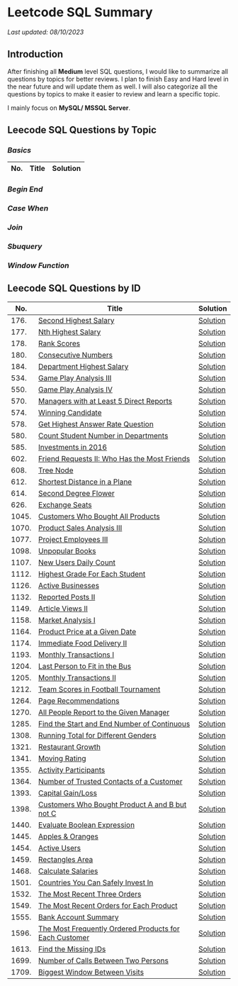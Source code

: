 # Leetcode SQL Summary
*Last updated: 08/10/2023*

## Introduction
After finishing all **Medium** level SQL questions, I would like to summarize all questions by topics for better reviews.
I plan to finish Easy and Hard level in the near future and will update them as well. I will also categorize all the questions by topics to make it easier to review and learn a specific topic.

I mainly focus on **MySQL/ MSSQL Server**.

## Leecode SQL Questions by Topic
### *Basics*

| No. | Title | Solution |
| --- | ----- | -------- |

### *Begin End*

### *Case When*

### *Join*

### *Sbuquery*

### *Window Function*

## Leecode SQL Questions by ID
| No. | Title | Solution |
| --- | ----- | -------- |
| 176. | [Second Highest Salary](https://leetcode.com/problems/second-highest-salary/) | [Solution](Subquery/176_Second_Highest_Salary.sql) |
| 177. | [Nth Highest Salary](https://leetcode.com/problems/nth-highest-salary/) | [Solution](BeginEnd/177_Nth_Highest_Salary.sql) |
| 178. | [Rank Scores](https://leetcode.com/problems/rank-scores/) | [Solution](WindowFunction/178_Rank_Scores.sql) |
| 180. | [Consecutive Numbers](https://leetcode.com/problems/consecutive-numbers/) | [Solution](WindowFunction/180_Consecutive_Numbers.sql) |
| 184. | [Department Highest Salary](https://leetcode.com/problems/department-highest-salary/) | [Solution](WindowFunction/184_Department_Highest_Salary.sql) |
| 534. | [Game Play Analysis III](https://leetcode.com/problems/game-play-analysis-iv/) | [Solution](WindowFunction/534_Game_Play_Analysis_III.sql) |
| 550. | [Game Play Analysis IV](https://leetcode.com/problems/game-play-analysis-iii/) | [Solution](Subquery/550_Game_Play_Analysis_IV.sql) |
| 570. | [Managers with at Least 5 Direct Reports](https://leetcode.com/problems/managers-with-at-least-5-direct-reports/) | [Solution](Subquery/570_Managers_With_At_Least_5_Direct_Reports.sql) |
| 574. | [Winning Candidate](https://leetcode.com/problems/winning-candidate/) | [Solution](Join/574_Winning_Candidate.sql) |
| 578. | [Get Highest Answer Rate Question](https://leetcode.com/problems/get-highest-answer-rate-question/) | [Solution](Join/578_Get_Highest_Answer_Rate_Question.sql) |
| 580. | [Count Student Number in Departments](https://leetcode.com/problems/count-student-number-in-departments/) | [Solution](Join/580_Count_Student_Number_in_Departments.sql) |
| 585. | [Investments in 2016](https://leetcode.com/problems/investments-in-2016/) | [Solution](Join/585_Investments_in_2016.sql) |
| 602. | [Friend Requests II: Who Has the Most Friends](https://leetcode.com/problems/friend-requests-ii-who-has-the-most-friends/) | [Solution](Subquery/602_Friend_Requests_II_Who_Has_the_Most_Friends.sql) |
| 608. | [Tree Node](https://leetcode.com/problems/tree-node/) | [Solution](CaseWhen/608_Tree_Node.sql) |
| 612. | [Shortest Distance in a Plane](https://leetcode.com/problems/shortest-distance-in-a-plane/) | [Solution](Join/612_Shortest_Distance_in_a_Plane.sql) |
| 614. | [Second Degree Flower](https://leetcode.com/problems/second-degree-follower/) | [Solution](Join/614_Second_Degree_Follower.sql) |
| 626. | [Exchange Seats](https://leetcode.com/problems/exchange-seats/) | [Solution](CaseWhen/626_Exchange_Seats.sql) |
| 1045. | [Customers Who Bought All Products](https://leetcode.com/problems/customers-who-bought-all-products/) | [Solution](Subquery/1045_Customers_Who_Bought_All_Products.sql) |
| 1070. | [Product Sales Analysis III](https://leetcode.com/problems/product-sales-analysis-iii/) | [Solution](Subquery/1070_Product_Sales_Analysis_III.sql) |
| 1077. | [Project Employees III](https://leetcode.com/problems/project-employees-iii/) | [Solution](Subquery/1077_Project_Employees_III.sql) |
| 1098. | [Unpopular Books](https://leetcode.com/problems/unpopular-books/) | [Solution](Join/1098_Unpopular_Books.sql) |
| 1107. | [New Users Daily Count](https://leetcode.com/problems/new-users-daily-count/) | [Solution](Subquery/1107_New_Users_Daily_Count.sql) |
| 1112. | [Highest Grade For Each Student](https://leetcode.com/problems/highest-grade-for-each-student/) | [Solution](Subquery/1112_Highest_Grade_For_Each_Student.sql) |
| 1126. | [Active Businesses](https://leetcode.com/problems/active-businesses/) | [Solution](Subquery/1126_Active_Businesses.sql) |
| 1132. | [Reported Posts II](https://leetcode.com/problems/reported-posts-ii/) | [Solution](Subquery/1132_Reported_Posts_II.sql) |
| 1149. | [Article Views II](https://leetcode.com/problems/article-views-ii/) | [Solution](Basics/1149_Article_Views_II.sql) |
| 1158. | [Market Analysis I](https://leetcode.com/problems/market-analysis-i/) | [Solution](Join/1158_Market_Analysis_I.sql) |
| 1164. | [Product Price at a Given Date](https://leetcode.com/problems/product-price-at-a-given-date/) | [Solution](Join/1164_Product_Price_at_a_Given_Date.sql) |
| 1174. | [Immediate Food Delivery II](https://leetcode.com/problems/immediate-food-delivery-ii/) | [Solution](Join/1174_Immediate_Food_Delivery_II.sql) |
| 1193. | [Monthly Transactions I](https://leetcode.com/problems/monthly-transactions-i/) | [Solution](Join/1193_Monthly_Transactions_I.sql) |
| 1204. | [Last Person to Fit in the Bus](https://leetcode.com/problems/last-person-to-fit-in-the-bus/) | [Solution](Subquery/1204_Last_Person_to_Fit_in_the_Bus.sql) |
| 1205. | [Monthly Transactions II](https://leetcode.com/problems/monthly-transactions-ii/) | [Solution](Subquery/1205_Monthly_Transactions_II.sql) |
| 1212. | [Team Scores in Football Tournament](https://leetcode.com/problems/team-scores-in-football-tournament/) | [Solution](Subquery/1212_Team_Scores_in_Football_Tournament.sql) |
| 1264. | [Page Recommendations](https://leetcode.com/problems/page-recommendations/) | [Solution](Subquery/1264_Page_Recommendations.sql) |
| 1270. | [All People Report to the Given Manager](https://leetcode.com/problems/all-people-report-to-the-given-manager/) | [Solution](RecursiveCTE/1270_All_People_Report_to_the_Givne_Manager.sql) |
| 1285. | [Find the Start and End Number of Continuous](https://leetcode.com/problems/find-the-start-and-end-number-of-continuous-ranges/) | [Solution](Subquery/1285_Find_the_Start_and_End_Number_of_Continuous.sql) |
| 1308. | [Running Total for Different Genders](https://leetcode.com/problems/running-total-for-different-genders/) | [Solution](WindowFunction/1308_Running_Total_for_Different_Gender.sql) |
| 1321. | [Restaurant Growth](https://leetcode.com/problems/restaurant-growth/) | [Solution](Subquery/1321_Restaurant_Growth.sql) |
| 1341. | [Moving Rating](https://leetcode.com/problems/movie-rating/) | [Solution](Subquery/1341_Movie_Rating.sql) |
| 1355. | [Activity Participants](https://leetcode.com/problems/activity-participants/) | [Solution](Subquery/1355_Activity_Participants.sql) |
| 1364. | [Number of Trusted Contacts of a Customer](https://leetcode.com/problems/number-of-trusted-contacts-of-a-customer/) | [Solution](Subquery/1364_Number_of_Trusted_Contacts_of_a_Customer.sql) |
| 1393. | [Capital Gain/Loss](https://leetcode.com/problems/capital-gainloss/) | [Solution](Subquery/1393_Capital_Gain_Loss.sql) |
| 1398. | [Customers Who Bought Product A and B but not C](https://leetcode.com/problems/customers-who-bought-products-a-and-b-but-not-c/) | [Solution](Subquery/1398_Customers_Who_Bought_Product_A_and_B_but_not_C.sql) |
| 1440. | [Evaluate Boolean Expression](https://leetcode.com/problems/evaluate-boolean-expression/) | [Solution](Join/1440_Evaluate_Boolean_Expression.sql) |
| 1445. | [Apples & Oranges](https://leetcode.com/problems/apples-oranges/) | [Solution](Join/1445_Apples_&_Oranges.sql) |
| 1454. | [Active Users](https://leetcode.com/problems/active-users/) | [Solution](Join/1454_Active_Users.sql) |
| 1459. | [Rectangles Area](https://leetcode.com/problems/rectangles-area/) | [Solution](Join/1459_Rectangles_Area.sql) |
| 1468. | [Calculate Salaries](https://leetcode.com/problems/calculate-salaries/) | [Solution](Join/1468_Calculate_Salaries.sql) |
| 1501. | [Countries You Can Safely Invest In](https://leetcode.com/problems/countries-you-can-safely-invest-in/) | [Solution](Join/1501_Countries_You_Can_Safely_Invest_In.sql) |
| 1532. | [The Most Recent Three Orders](https://leetcode.com/problems/the-most-recent-three-orders/) | [Solution](Join/1532_The_Most_Recent_Three_Orders.sql) |
| 1549. | [The Most Recent Orders for Each Product](https://leetcode.com/problems/the-most-recent-orders-for-each-product/) | [Solution](Subquery/1549_The_Most_Recent_Orders_for_Each_Product.sql) |
| 1555. | [Bank Account Summary](https://leetcode.com/problems/bank-account-summary/) | [Solution](Subquery/1555_Bank_Account_Summary.sql) |
| 1596. | [The Most Frequently Ordered Products for Each Customer](https://leetcode.com/problems/the-most-frequently-ordered-products-for-each-customer/) | [Solution](Subquery/1596_The_Most_Frequently_Ordered_Products_for_Each_Customer.sql) |
| 1613. | [Find the Missing IDs](https://leetcode.com/problems/find-the-missing-ids/) | [Solution](Subquery/1613_Find_the_Missing_IDs.sql) |
| 1699. | [Number of Calls Between Two Persons](https://leetcode.com/problems/number-of-calls-between-two-persons/) | [Solution](Subquery/1699_Number_of_Calls_Between_Two_Persons.sql) |
| 1709. | [Biggest Window Between Visits](https://leetcode.com/problems/biggest-window-between-visits/) | [Solution](Subquery/1709_Biggest_Window_Between_Visits.sql) |
